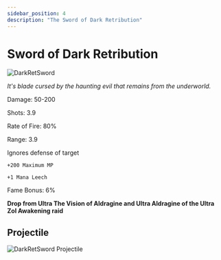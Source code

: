 ```yaml
--- 
sidebar_position: 4
description: "The Sword of Dark Retribution"
---
```


# Sword of Dark Retribution

![DarkRetSword](https://vwiki.valorserver.com/api/item/picture/sword%20of%20dark%20retribution)

<i>It's blade cursed by the haunting evil that remains from the underworld.</i>

Damage: 50-200

Shots: 3.9

Rate of Fire: 80%

Range: 3.9

Ignores defense of target

    +200 Maximum MP
    
    +1 Mana Leech

Fame Bonus: 6%

**Drop from Ultra The Vision of Aldragine and Ultra Aldragine of the Ultra Zol Awakening raid**

## Projectile

![DarkRetSword Projectile](https://cdn.discordapp.com/attachments/948363241631916122/950408053323337728/DarkRetribution.gif)
